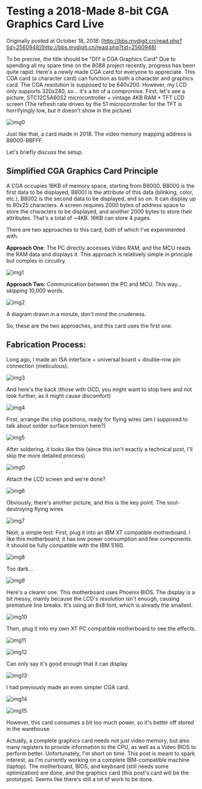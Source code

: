 # Testing a 2018-Made 8-bit CGA Graphics Card Live

Originally posted at October 18, 2018: [http://bbs.mydigit.cn/read.php?tid=2560948](http://bbs.mydigit.cn/read.php?tid=2560948)

To be precise, the title should be "DIY a CGA Graphics Card"
Due to spending all my spare time on the 8088 project recently, progress has been quite rapid. Here's a newly made CGA card for everyone to appreciate.
This CGA card (a character card) can function as both a character and graphics card.
The CGA resolution is supposed to be 640x200. However, my LCD only supports 320x240, so... it's a bit of a compromise.
First, let's see a picture. STC12C5A60S2 microcontroller + vintage 4KB RAM + TFT LCD screen (The refresh rate driven by the 51 microcontroller for the TFT is horrifyingly low, but it doesn't show in the picture)

![img0](images/20181018_00.jpg)

Just like that, a card made in 2018. The video memory mapping address is B8000-BBFFF.

Let's briefly discuss the setup.
## Simplified CGA Graphics Card Principle
A CGA occupies 16KB of memory space, starting from B8000. B8000 is the first data to be displayed, B8001 is the attribute of this data (blinking, color, etc.), B8002 is the second data to be displayed, and so on. It can display up to 80x25 characters. A screen requires 2000 bytes of address space to store the characters to be displayed, and another 2000 bytes to store their attributes. That's a total of ~4KB. 16KB can store 4 pages.

There are two approaches to this card, both of which I've experimented with.

**Approach One**: The PC directly accesses Video RAM, and the MCU reads the RAM data and displays it. This approach is relatively simple in principle but complex in circuitry.

![img1](images/20181018_01.jpg)

**Approach Two**: Communication between the PC and MCU. This way... skipping 10,000 words.

![img2](images/20181018_02.jpg)

A diagram drawn in a minute, don't mind the crudeness.

So, these are the two approaches, and this card uses the first one.

## Fabrication Process:
Long ago, I made an ISA interface + universal board + double-row pin connection (meticulous).

![img3](images/20181018_03.jpg)

And here's the back (those with OCD, you might want to stop here and not look further, as it might cause discomfort)

![img4](images/20181018_04.jpg)

First, arrange the chip positions, ready for flying wires (am I supposed to talk about solder surface tension here?)

![img5](images/20181018_05.jpg)

After soldering, it looks like this (since this isn't exactly a technical post, I'll skip the more detailed process)

![img0](images/20181018_00.jpg)

Attach the LCD screen and we're done?

![img6](images/20181018_06.jpg)

Obviously, there's another picture, and this is the key point. The soul-destroying flying wires

![img7](images/20181018_07.jpg)

Next, a simple test:
First, plug it into an IBM XT compatible motherboard. I like this motherboard; it has low power consumption and few components. It should be fully compatible with the IBM 5160.

![img8](images/20181018_08.jpg)

Too dark...

![img9](images/20181018_09.jpg)

Here's a clearer one. This motherboard uses Phoenix BIOS. The display is a bit messy, mainly because the LCD's resolution isn't enough, causing premature line breaks. It's using an 8x8 font, which is already the smallest.

![img10](images/20181018_10.jpg)

Then, plug it into my own XT PC compatible motherboard to see the effects.

![img11](images/20181018_11.jpg)

![img12](images/20181018_12.jpg)

Can only say it's good enough that it can display

![img13](images/20181018_13.jpg)

I had previously made an even simpler CGA card.

![img14](images/20181018_14.jpg)

![img15](images/20181018_15.jpg)

However, this card consumes a bit too much power, so it's better off stored in the warehouse.

Actually, a complete graphics card needs not just video memory, but also many registers to provide information to the CPU, as well as a Video BIOS to perform better. Unfortunately, I'm short on time. This post is meant to spark interest, as I'm currently working on a complete IBM-compatible machine (laptop). The motherboard, BIOS, and keyboard (still needs some optimization) are done, and the graphics card (this post's card will be the prototype). Seems like there's still a lot of work to be done.